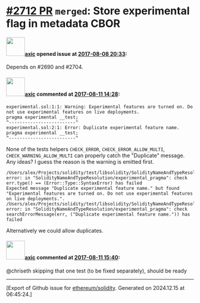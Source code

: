 # [\#2712 PR](https://github.com/ethereum/solidity/pull/2712) `merged`: Store experimental flag in metadata CBOR

#### <img src="https://avatars.githubusercontent.com/u/20340?v=4" width="50">[axic](https://github.com/axic) opened issue at [2017-08-08 20:33](https://github.com/ethereum/solidity/pull/2712):

Depends on #2690 and #2704.

#### <img src="https://avatars.githubusercontent.com/u/20340?v=4" width="50">[axic](https://github.com/axic) commented at [2017-08-11 14:28](https://github.com/ethereum/solidity/pull/2712#issuecomment-321828726):

```
experimental.sol:1:1: Warning: Experimental features are turned on. Do not use experimental features on live deployments.
pragma experimental __test;
^-------------------------^
experimental.sol:2:1: Error: Duplicate experimental feature name.
pragma experimental __test;
^-------------------------^
```

None of the tests helpers `CHECK_ERROR`, `CHECK_ERROR_ALLOW_MULTI`, `CHECK_WARNING_ALLOW_MULTI` can properly catch the "Duplicate" message. Any ideas? I guess the reason is the warning is emitted first.

```
/Users/alex/Projects/solidity/test/libsolidity/SolidityNameAndTypeResolution.cpp:6595: error: in "SolidityNameAndTypeResolution/experimental_pragma": check err.type() == (Error::Type::SyntaxError) has failed
Expected message "Duplicate experimental feature name." but found "Experimental features are turned on. Do not use experimental features on live deployments.".
/Users/alex/Projects/solidity/test/libsolidity/SolidityNameAndTypeResolution.cpp:6595: error: in "SolidityNameAndTypeResolution/experimental_pragma": check searchErrorMessage(err, ("Duplicate experimental feature name.")) has failed
```

Alternatively we could allow duplicates.

#### <img src="https://avatars.githubusercontent.com/u/20340?v=4" width="50">[axic](https://github.com/axic) commented at [2017-08-11 15:40](https://github.com/ethereum/solidity/pull/2712#issuecomment-321847059):

@chriseth skipping that one test (to be fixed separately), should be ready


-------------------------------------------------------------------------------



[Export of Github issue for [ethereum/solidity](https://github.com/ethereum/solidity). Generated on 2024.12.15 at 06:45:24.]
